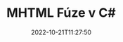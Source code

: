 ---
############################# Static ############################
layout: "auto-gen-merge"
date: 2022-10-21T11:27:50
draft: false
otherformats: odp ods odt one otp ott pdf pps ppsx ppt pptx rtf tex vdx vsdm vsdx

############################# Head ############################
head_title: "Sloučit MHTML soubory v C# | MHTML Fúze"
head_description: "Sloučit více souborů MHTML do jednoho souboru pomocí rozhraní API pro slučování dokumentů C# .NET. Sloučit konkrétní stránky nebo rozsahy stránek z různých dokumentů do jednoho dokumentu."

############################# Header ############################
title: "MHTML Fúze v C#"
description: "Sloučit MHTML s několika řádky kódu .NET."
bg_image: "https://cms.admin.containerize.com/templates/aspose/App_Themes/V3/images/bg/header1.png"
bg_overlay: false
button:
    enable: true
    icon: "fas fa-arrow-down"
    label: "Stáhněte si zkušební verzi zdarma"
    link: "https://downloads.groupdocs.com/merger/net"

############################# SubMenu ############################
submenu:
    enable: true

    left:
        img_alt: "GroupDocs.Merger for .NET"
        image: "https://cms.admin.containerize.com/templates/groupdocs/images/product-logos/90x90-noborder/groupdocs-merger-net.png"
        product: "GroupDocs.Merger"
        platform: ".NET"

    middle:
        button:

            # button loop
            - link: "https://apireference.groupdocs.com/merger/net"
              text: "Reference API"

            # button loop
            - link: "https://github.com/groupdocs-merger"
              text: "Příklady kódu"

            # button loop
            - link: "https://products.groupdocs.app/merger/family"
              text: "Živá ukázka"

            # button loop
            - link: "https://purchase.groupdocs.com/pricing/merger/net"
              text: "Ceny"

    right:
        link_download: "https://downloads.groupdocs.com/merger"
        link_learn: "https://docs.groupdocs.com/merger/net"
        link_buy: "https://purchase.groupdocs.com"

############################# About ############################
about:
    enable: true
    title: "O GroupDocs.Merger for .NET API"
    content: |
        [GroupDocs.Merger for .NET](/cs/merger/net/) poskytuje pohodlné řešení pro sloučení více PDF, Microsoft Office (Word, Excel, PowerPoint, OneNote), OpenDocument, HTML, obrázků a mnoho dalších dokumentů do jednoho souboru v aplikacích .NET. GroupDocs.Merger vám ušetří spoustu námahy, protože máte povoleno slučovat MHTML dokumenty – není potřeba instalovat žádný software třetích stran, desktopové aplikace nebo pluginy. Nyní je zbytečné ztrácet čas a slučovat soubory ručně! Posláním GroupDocs je poskytovat nejlepší kvalitu a zjednodušit pracovní postupy zpracování dokumentů.
        
        GroupDocs.Merger API je správnou volbou pro podniková řešení, která vyžadují funkce pro slučování souborů. Tato rozhraní API jsou dobře podporována na všech hlavních operačních systémech a platformách včetně .NET Framework, .NET Standard, .NET Core, Mono.

############################# Steps ############################
steps:
    enable: true
    title_left: "Jak sloučit více souborů MHTML"
    content_left: |
        [GroupDocs.Merger for .NET](/cs/merger/net/) usnadňuje vývojářům .NET sloučit dva nebo více souborů MHTML v rámci jejich aplikací implementací několik snadných kroků.
        
        * Vytvořte novou instanci **Merger** a předejte cestu ke zdrojovému dokumentu jako parametr konstruktoru.
        * Zavolejte **Join** třídy **Merger** a předejte druhou cestu ke zdrojovému dokumentu.
        * Chcete-li sloučený dokument uložit, zavolejte **Uložit** třídy **Merger**.

    title_right: "Požadavky na systém"
    content_right: |
        Rozhraní API GroupDocs.Merger for .NET jsou podporována na všech hlavních platformách a operačních systémech. Před spuštěním níže uvedeného kódu se prosím ujistěte, že máte na svém systému nainstalovány následující předpoklady.

        * Operační systémy: Microsoft Windows, Linux, MacOS
        * Vývojová prostředí: Visual Studio, Xamarin, MonoDevelop
        * Rámce: .NET Framework, .NET Standard, .NET Core, Mono
        * Stáhněte si nejnovější verzi GroupDocs.Merger for .NET z [NuGet](https://www.nuget.org/packages/groupdocs.merger)
         
    code: |
     {{% merger/additional-styles %}}
     {{< merger/code-merger title="Jak sloučit soubory MHTML pomocí ukázkového kódu C#">}}

        ```csharp    
        // Sloučit MHTML soubory pomocí GroupDocs.Merger API
        // Okamžité sloučení se vstupním dokumentem MHTML
        using (Merger merger = new Merger("input1.mhtml"))
          {
            // Zavolejte metodu Join instance třídy Merger a předejte druhou cestu ke zdrojovému dokumentu
            merger.Join("input2.mhtml");
    
            // Zavolejte metodu Save instance třídy Merger pro uložení sloučeného dokumentu
            merger.Save("merged-file.mhtml");
          }
        ```
     {{< /merger/code-merger >}}

############################# Demos ############################
demos:
    enable: true
    title: "Živé ukázky – online aplikace pro sloučení dokumentů"
    content: |
       Na webu [GroupDocs.Merger Live Demos](https://products.groupdocs.app/merger/mhtml) sloučte hned teď více než jeden soubor MHTML.
       Živé demo má následující výhody.
        
############################# About Formats ############################
about_formats:
    enable: true

############################# More Formats ############################
more_formats:
    enable: true
    title: "Sloučení jiných formátů dokumentů"
    content: |
        API pro slučování dokumentů .NET pro formáty souborů a obrázky. Sloučení některých oblíbených formátů dokumentů, jak je uvedeno níže.

############################# Back to top ###############################
back_to_top:
    enable: true
---